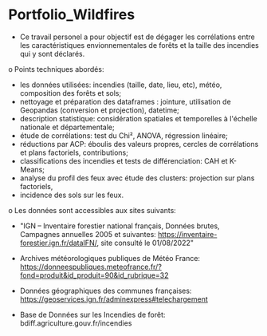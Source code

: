# Portfolio_Wildfires

* Ce travail personel a pour objectif est de dégager les corrélations entre les caractéristiques envionnementales de forêts et la taille des incendies qui y sont déclarés.

o  Points techniques abordés:
- les données utilisées: incendies (taille, date, lieu, etc), météo, composition des forêts et sols;
- nettoyage et préparation des dataframes : jointure, utilisation de Geopandas (conversion et projection), datetime;
- description statistique: considération spatiales et temporelles à l'échelle nationale et départementale;
- étude de corrélations: test du Chi², ANOVA, régression linéaire;
- réductions par ACP: éboulis des valeurs propres, cercles de corrélations et plans factoriels, contributions;
- classifications des incendies et tests de différenciation: CAH et K-Means;
- analyse du profil des feux avec étude des clusters: projection sur plans factoriels,
- incidence des sols sur les feux.

o  Les données sont accessibles aux sites suivants:

- "IGN – Inventaire forestier national français, Données brutes, Campagnes annuelles 2005 et suivantes:  https://inventaire-forestier.ign.fr/dataIFN/, site consulté le 01/08/2022"

- Archives météorologiques publiques de Météo France:  https://donneespubliques.meteofrance.fr/?fond=produit&id_produit=90&id_rubrique=32

- Données géographiques des communes françaises:  https://geoservices.ign.fr/adminexpress#telechargement

- Base de Données sur les Incendies de forêt:  bdiff.agriculture.gouv.fr/incendies
